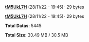 [**tM5UkL7H**](/data/tM5UkL7H.txt) (28/11/22 - 19:45)- 29 bytes

[**tM5UkL7H**](/data/tM5UkL7H.txt) (28/11/22 - 19:45)- 29 bytes

**Total Datas**: 5445

**Total Size**: 30.49 MB / 30.5 MB